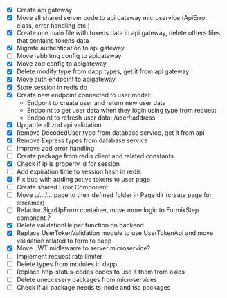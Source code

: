 - [x] Create api gateway
- [x] Move all shared server code to api gateway microservice (ApiError class, error handling etc.)
- [x] Create one main file with tokens data in api gateway, delete others files that contains tokens data
- [x] Migrate authentication to api gateway
- [ ] Move rabbitmq config to apigateway
- [x] Move zod config to apigateway
- [x] Delete modify type from dapp types, get it from api gateway
- [x] Move auth endpoint to apigateway
- [x] Store session in redis db
- [x] Create new endpoint connected to user model:
  - Endpont to create user and return new user data
  - Endpoint to get user data when they login using type from request
  - Endpoint to refresh user data: /user/:address
- [x] Upgarde all zod api validation
- [x] Remove DecodedUser type from database service, get it from api
- [x] Remove Express types from database service
- [ ] Improve zod error handling
- [ ] Create package from redis client and related constants
- [x] Check if ip is properly id for session
- [ ] Add expiration time to session hash in redis
- [x] Fix bug with adding active tokens to user page
- [ ] Create shared Error Component
- [ ] Move u/.../... page to their defined folder in Page dir (create page for streamer)
- [ ] Refactor SignUpForm container, move more logic to FormikStep compnent ?
- [x] Delete validationHelper function on backend
- [x] Replace UserTokenValidation module to use UserTokenApi and move validation related to form to dapp
- [x] Move JWT midlewarre to server microservice?
- [ ] Implement request rate limiter
- [ ] Delete types from modules in dapp
- [ ] Replace http-status-codes codes to use it them from axios
- [ ] Delete uneccesery packages from microservices
- [ ] Check if all package needs ts-node and tsc packages
